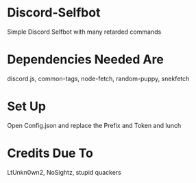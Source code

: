 # Discord-Selfbot
Simple Discord Selfbot with many retarded commands

# Dependencies Needed Are
discord.js,
common-tags,
node-fetch,
random-puppy,
snekfetch
# Set Up
Open Config.json and replace the Prefix and Token and lunch
# Credits Due To 
LtUnkn0wn2, NoSightz, stupid quackers

